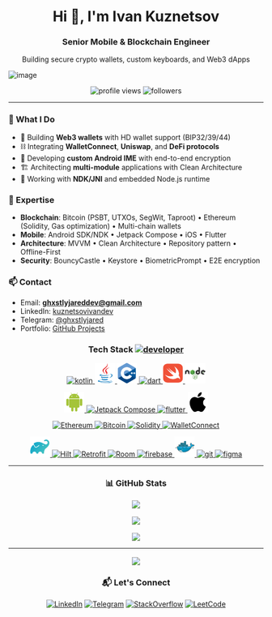 <h1 align="center">Hi 👋, I'm Ivan Kuznetsov</h1>
<h3 align="center">Senior Mobile & Blockchain Engineer</h3>
<p align="center">Building secure crypto wallets, custom keyboards, and Web3 dApps</p>

![image](https://user-images.githubusercontent.com/86606235/208611556-6d74c613-ce16-45b0-aa96-f1f9053cb27a.png)

<p align="center">
  <img src="https://komarev.com/ghpvc/?username=GhxstlyJared&label=Profile%20views&color=0e75b6&style=flat" alt="profile views" />
  <img src="https://img.shields.io/github/followers/GhxstlyJared?label=Followers&style=social" alt="followers" />
</p>

---

### 🚀 What I Do

- 🔐 Building **Web3 wallets** with HD wallet support (BIP32/39/44)
- ⛓️ Integrating **WalletConnect**, **Uniswap**, and **DeFi protocols**
- 📱 Developing **custom Android IME** with end-to-end encryption
- 🏗️ Architecting **multi-module** applications with Clean Architecture
- 🔧 Working with **NDK/JNI** and embedded Node.js runtime

### 💼 Expertise

- **Blockchain**: Bitcoin (PSBT, UTXOs, SegWit, Taproot) • Ethereum (Solidity, Gas optimization) • Multi-chain wallets
- **Mobile**: Android SDK/NDK • Jetpack Compose • iOS • Flutter
- **Architecture**: MVVM • Clean Architecture • Repository pattern • Offline-First
- **Security**: BouncyCastle • Keystore • BiometricPrompt • E2E encryption

### 📫 Contact

- Email: **ghxstlyjareddev@gmail.com**
- LinkedIn: [kuznetsovivandev](https://www.linkedin.com/in/kuznetsovivandev/)
- Telegram: [@ghxstlyjared](https://t.me/ghxstlyjared)
- Portfolio: [GitHub Projects](https://github.com/GhxstlyJared)

<h3 align="center">Tech Stack <a href="https://kotlinlang.org" target="_blank" rel="noreferrer"> <img src="https://github.com/TheDudeThatCode/TheDudeThatCode/blob/master/Assets/Developer.gif" alt="developer" width="40" height="40"/> </a></h3>

<!-- Languages & Core -->
<p align="center"> 
  <a href="https://kotlinlang.org" target="_blank" rel="noreferrer"> <img src="https://www.vectorlogo.zone/logos/kotlinlang/kotlinlang-icon.svg" alt="kotlin" width="40" height="40"/> </a> 
  <a href="https://www.java.com" target="_blank" rel="noreferrer"> <img src="https://raw.githubusercontent.com/devicons/devicon/master/icons/java/java-original.svg" alt="java" width="40" height="40"/> </a>
  <a href="https://isocpp.org/" target="_blank" rel="noreferrer"> <img src="https://raw.githubusercontent.com/devicons/devicon/master/icons/cplusplus/cplusplus-original.svg" alt="C++" width="40" height="40"/> </a>
  <a href="https://dart.dev" target="_blank" rel="noreferrer"> <img src="https://www.vectorlogo.zone/logos/dartlang/dartlang-icon.svg" alt="dart" width="40" height="40"/> </a> 
  <a href="https://developer.apple.com/swift/" target="_blank" rel="noreferrer"> <img src="https://raw.githubusercontent.com/devicons/devicon/master/icons/swift/swift-original.svg" alt="swift" width="40" height="40"/> </a>
  <a href="https://nodejs.org" target="_blank" rel="noreferrer"> <img src="https://raw.githubusercontent.com/devicons/devicon/master/icons/nodejs/nodejs-original-wordmark.svg" alt="nodejs" width="40" height="40"/> </a>
</p>

<!-- Frameworks & Platforms -->
<p align="center">
  <a href="https://developer.android.com" target="_blank" rel="noreferrer"> <img src="https://raw.githubusercontent.com/devicons/devicon/master/icons/android/android-original.svg" alt="Android" width="40" height="40"/> </a>
  <a href="https://developer.android.com/jetpack/compose" target="_blank" rel="noreferrer"> <img src="https://3.bp.blogspot.com/-VVp3WvJvl84/X0Vu6EjYqDI/AAAAAAAAPjU/ZOMKiUlgfg8ok8DY8Hc-ocOvGdB0z86AgCLcBGAsYHQ/s1600/jetpack%2Bcompose%2Bicon_RGB.png" alt="Jetpack Compose" width="40" height="40"/> </a>
  <a href="https://flutter.dev" target="_blank" rel="noreferrer"> <img src="https://www.vectorlogo.zone/logos/flutterio/flutterio-icon.svg" alt="flutter" width="40" height="40"/> </a>
  <a href="https://developer.apple.com/ios/" target="_blank" rel="noreferrer"> <img src="https://raw.githubusercontent.com/devicons/devicon/master/icons/apple/apple-original.svg" alt="iOS" width="40" height="40"/> </a>
</p>

<!-- Blockchain -->
<p align="center">
  <a href="https://ethereum.org/" target="_blank" rel="noreferrer"> <img src="https://upload.wikimedia.org/wikipedia/commons/0/05/Ethereum_logo_2014.svg" alt="Ethereum" width="40" height="40"/> </a>
  <a href="https://bitcoin.org/" target="_blank" rel="noreferrer"> <img src="https://bitcoin.org/img/icons/opengraph.png" alt="Bitcoin" width="40" height="40"/> </a>
  <a href="https://soliditylang.org/" target="_blank" rel="noreferrer"> <img src="https://docs.soliditylang.org/en/v0.8.17/_static/logo.svg" alt="Solidity" width="40" height="40"/> </a>
  <a href="https://walletconnect.com/" target="_blank" rel="noreferrer"> <img src="https://avatars.githubusercontent.com/u/37784886" alt="WalletConnect" width="40" height="40"/> </a>
</p>

<!-- Tools & Infrastructure -->
<p align="center">
  <a href="https://gradle.org/" target="_blank" rel="noreferrer"> <img src="https://raw.githubusercontent.com/github/explore/59009b1589a883459c0ae19044e3e7e3ec0c4e0a/topics/gradle/gradle.png" alt="Gradle" width="40" height="40"/> </a>
  <a href="https://dagger.dev/hilt/" target="_blank" rel="noreferrer"> <img src="https://miro.medium.com/v2/resize:fit:300/1*9x5dEsqBJjSy5EzB8JN8CQ.png" alt="Hilt" width="40" height="40"/> </a>
  <a href="https://square.github.io/retrofit/" target="_blank" rel="noreferrer"> <img src="https://square.github.io/okhttp/assets/images/icon-square.png" alt="Retrofit" width="40" height="40"/> </a>
  <a href="https://developer.android.com/training/data-storage/room" target="_blank" rel="noreferrer"> <img src="https://www.vectorlogo.zone/logos/sqlite/sqlite-icon.svg" alt="Room" width="40" height="40"/> </a>
  <a href="https://firebase.google.com/" target="_blank" rel="noreferrer"> <img src="https://www.vectorlogo.zone/logos/firebase/firebase-icon.svg" alt="firebase" width="40" height="40"/> </a>
  <a href="https://www.docker.com/" target="_blank" rel="noreferrer"> <img src="https://raw.githubusercontent.com/devicons/devicon/master/icons/docker/docker-original.svg" alt="docker" width="40" height="40"/> </a>
  <a href="https://git-scm.com/" target="_blank" rel="noreferrer"> <img src="https://www.vectorlogo.zone/logos/git-scm/git-scm-icon.svg" alt="git" width="40" height="40"/> </a>
  <a href="https://www.figma.com/" target="_blank" rel="noreferrer"> <img src="https://www.vectorlogo.zone/logos/figma/figma-icon.svg" alt="figma" width="40" height="40"/> </a>
</p>

---

<h3 align="center">📊 GitHub Stats</h3>

<p align="center">
<img align="center" src="https://github-readme-stats.vercel.app/api?username=GhxstlyJared&show_icons=true&count_private=true&include_all_commits=true&theme=radical&hide_border=true&card_width=500" />
</p>

<p align="center">
<img align="center" src="https://github-readme-stats.vercel.app/api/top-langs/?username=GhxstlyJared&langs_count=10&layout=compact&theme=radical&hide_border=true&card_width=500" />
</p>

<p align="center">
<img align="center" src="https://github-readme-streak-stats.herokuapp.com/?user=GhxstlyJared&theme=radical&hide_border=true" />
</p>

---

<p align="center">
<a href="https://open.spotify.com/playlist/28jaP5EVxXgFv4O5qDVuB2">
<img align="center" src="https://spotify-github-profile.vercel.app/api/view?uid=l9l66wv6xqrxc6gribj9ybd5t&cover_image=true&theme=novatorem&show_offline=true&background_color=121212&bar_color_cover=true" />
</a>
</p>

<h3 align="center">📬 Let's Connect</h3>
<p align="center">
<a href="https://www.linkedin.com/in/kuznetsovivandev/" target="blank"><img align="center" src="https://raw.githubusercontent.com/rahuldkjain/github-profile-readme-generator/master/src/images/icons/Social/linked-in-alt.svg" alt="LinkedIn" height="30" width="40" /></a>
<a href="https://t.me/ghxstlyjared" target="blank"><img align="center" src="https://upload.wikimedia.org/wikipedia/commons/8/82/Telegram_logo.svg" alt="Telegram" height="30" width="40" /></a>
<a href="https://stackoverflow.com/users/20717126/kuznetsov-ivan" target="blank"><img align="center" src="https://raw.githubusercontent.com/rahuldkjain/github-profile-readme-generator/master/src/images/icons/Social/stack-overflow.svg" alt="StackOverflow" height="30" width="40" /></a>
<a href="https://leetcode.com/ghxstlyjared/" target="blank"><img align="center" src="https://raw.githubusercontent.com/rahuldkjain/github-profile-readme-generator/master/src/images/icons/Social/leet-code.svg" alt="LeetCode" height="30" width="40" /></a>
</p>
